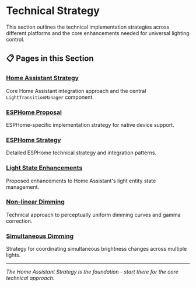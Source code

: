 # Technical Strategy

This section outlines the technical implementation strategies across different platforms and the core enhancements needed for universal lighting control.

## 📋 Pages in this Section

### [Home Assistant Strategy](ha_strategy.md)
Core Home Assistant integration approach and the central `LightTransitionManager` component.

### [ESPHome Proposal](esphome_proposal.md)
ESPHome-specific implementation strategy for native device support.

### [ESPHome Strategy](esphome_strategy.md)
Detailed ESPHome technical strategy and integration patterns.

### [Light State Enhancements](light_state_enhancements.md)
Proposed enhancements to Home Assistant's light entity state management.

### [Non-linear Dimming](nonlinear_dimming.md)
Technical approach to perceptually uniform dimming curves and gamma correction.

### [Simultaneous Dimming](simultaneous_dimming.md)
Strategy for coordinating simultaneous brightness changes across multiple lights.

---

*The Home Assistant Strategy is the foundation - start there for the core technical approach.*
